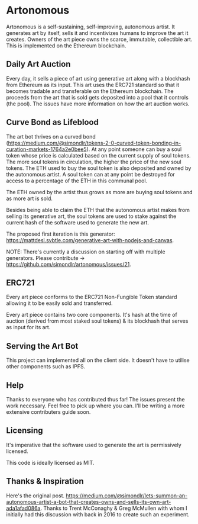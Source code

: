 # Artonomous

Artonomous is a self-sustaining, self-improving, autonomous artist. It generates art by itself, sells it and incentivizes humans to improve the art it creates. Owners of the art piece owns the scarce, immutable, collectible art. This is implemented on the Ethereum blockchain.

## Daily Art Auction

Every day, it sells a piece of art using generative art along with a blockhash from Ethereum as its input. This art uses the ERC721 standard so that it becomes tradable and transferable on the Ethereum blockchain. The proceeds from the art that is sold gets deposited into a pool that it controls (the pool). The issues have more information on how the art auction works.

## Curve Bond as Lifeblood

The art bot thrives on a curved bond (https://medium.com/@simondlr/tokens-2-0-curved-token-bonding-in-curation-markets-1764a2e0bee5). At any point someone can buy a soul token whose price is calculated based on the current supply of soul tokens. The more soul tokens in circulation, the higher the price of the new soul tokens. The ETH used to buy the soul token is also deposited and owned by the autonomous artist. A soul token can at any point be destroyed for access to a percentage of the ETH in this communal pool.

The ETH owned by the artist thus grows as more are buying soul tokens and as more art is sold.

Besides being able to claim the ETH that the autonomous artist makes from selling its generative art, the soul tokens are used to stake against the current hash of the software used to generate the new art.

The proposed first iteration is this generator: https://mattdesl.svbtle.com/generative-art-with-nodejs-and-canvas.

NOTE: There's currently a discussion on starting off with multiple generators. Please contribute -> https://github.com/simondlr/artonomous/issues/21.

## ERC721

Every art piece conforms to the ERC721 Non-Fungible Token standard allowing it to be easily sold and transferred.

Every art piece contains two core components. It's hash at the time of auction (derived from most staked soul tokens) & its blockhash that serves as input for its art.

## Serving the Art Bot

This project can implemented all on the client side. It doesn't have to utilise other components such as IPFS.

## Help

Thanks to everyone who has contributed thus far! The issues present the work necessary. Feel free to pick up where you can. I'll be writing a more extensive contributers guide soon.

## Licensing

It's imperative that the software used to generate the art is permissively licensed.

This code is ideally licensed as MIT.

## Thanks & Inspiration

Here's the original post. https://medium.com/@simondlr/lets-summon-an-autonomous-artist-a-bot-that-creates-owns-and-sells-its-own-art-ada1afad086a. Thanks to Trent McConaghy & Greg McMullen with whom I initially had this discussion with back in 2016 to create such an experiment.
